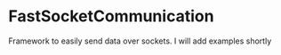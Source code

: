 FastSocketCommunication
=======================

Framework to easily send data over sockets. I will add examples shortly
